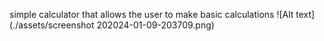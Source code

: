 simple calculator that allows the user to make basic calculations
![Alt text](./assets/screenshot 202024-01-09-203709.png)
